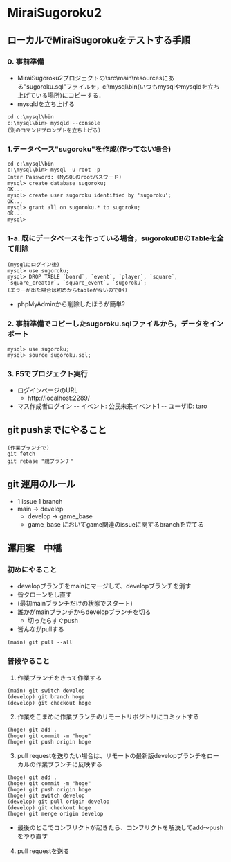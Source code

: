 # MiraiSugoroku2

## ローカルでMiraiSugorokuをテストする手順

### 0. 事前準備
- MiraiSugoroku2プロジェクトの\src\main\resourcesにある"sugoroku.sql"ファイルを，c:\mysql\bin(いつもmysqlやmysqldを立ち上げている場所)にコピーする．
- mysqldを立ち上げる
```
cd c:\mysql\bin
c:\mysql\bin> mysqld --console
(別のコマンドプロンプトを立ち上げる)
```

### 1.データベース"sugoroku"を作成(作ってない場合)
```
cd c:\mysql\bin
c:\mysql\bin> mysql -u root -p
Enter Password: (MySQLのrootパスワード)
mysql> create database sugoroku;
OK...
mysql> create user sugoroku identified by 'sugoroku';
OK...
mysql> grant all on sugoroku.* to sugoroku;    
OK...
mysql> 
```
### 1-a. 既にデータベースを作っている場合，sugorokuDBのTableを全て削除
```
(mysqlにログイン後)
mysql> use sugoroku;
mysql> DROP TABLE `board`, `event`, `player`, `square`, `square_creator`, `square_event`, `sugoroku`;
(エラーが出た場合は初めからtableがないのでOK)
```
- phpMyAdminから削除したほうが簡単?

### 2. 事前準備でコピーしたsugoroku.sqlファイルから，データをインポート
```
mysql> use sugoroku;
mysql> source sugoroku.sql;
```

### 3. F5でプロジェクト実行
- ログインページのURL
  - http://localhost:2289/
- マス作成者ログイン
-- イベント: 公民未来イベント1
-- ユーザID: taro


## git pushまでにやること
```
(作業ブランチで)
git fetch
git rebase "親ブランチ"
```


## git 運用のルール
- 1 issue 1 branch
- main → develop
  - develop → game_base
  - game_base においてgame関連のissueに関するbranchを立てる


## 運用案　中橋
### 初めにやること
- developブランチをmainにマージして、developブランチを消す
- 皆クローンをし直す
- (最初mainブランチだけの状態でスタート)
- 誰かがmainブランチからdevelopブランチを切る
  - 切ったらすぐpush
- 皆んながpullする
```
(main) git pull --all
```

### 普段やること
1. 作業ブランチをきって作業する
```
(main) git switch develop
(develop) git branch hoge
(develop) git checkout hoge
```
2. 作業をこまめに作業ブランチのリモートリポジトリにコミットする
```
(hoge) git add .
(hoge) git commit -m "hoge"
(hoge) git push origin hoge
```
3. pull requestを送りたい場合は、リモートの最新版developブランチをローカルの作業ブランチに反映する
```
(hoge) git add .
(hoge) git commit -m "hoge"
(hoge) git push origin hoge
(hoge) git switch develop
(develop) git pull origin develop
(develop) git checkout hoge
(hoge) git merge origin develop
```
- 最後のとこでコンフリクトが起きたら、コンフリクトを解決してadd〜pushをやり直す

4. pull requestを送る

